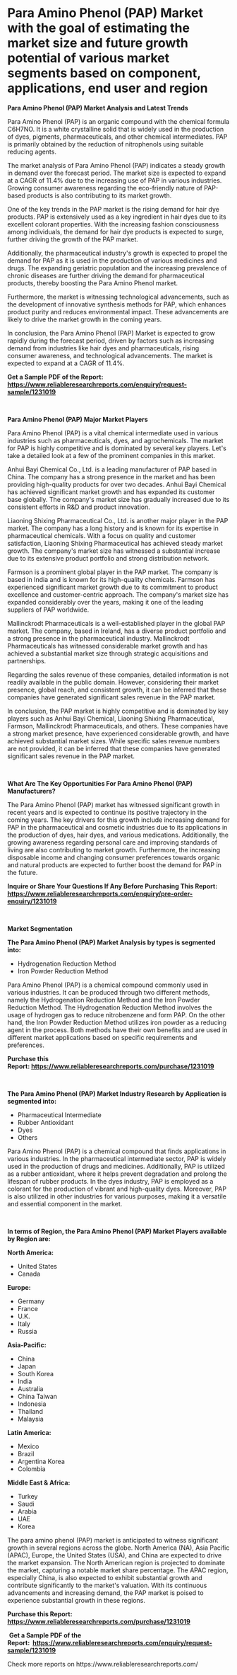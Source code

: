 <p><h1>Para Amino Phenol (PAP) Market with the goal of estimating the market size and future growth potential of various market segments based on component, applications, end user and region</h1></p><p><strong>Para Amino Phenol (PAP) Market Analysis and Latest Trends</strong></p>
<p><p>Para Amino Phenol (PAP) is an organic compound with the chemical formula C6H7NO. It is a white crystalline solid that is widely used in the production of dyes, pigments, pharmaceuticals, and other chemical intermediates. PAP is primarily obtained by the reduction of nitrophenols using suitable reducing agents.</p><p>The market analysis of Para Amino Phenol (PAP) indicates a steady growth in demand over the forecast period. The market size is expected to expand at a CAGR of 11.4% due to the increasing use of PAP in various industries. Growing consumer awareness regarding the eco-friendly nature of PAP-based products is also contributing to its market growth.</p><p>One of the key trends in the PAP market is the rising demand for hair dye products. PAP is extensively used as a key ingredient in hair dyes due to its excellent colorant properties. With the increasing fashion consciousness among individuals, the demand for hair dye products is expected to surge, further driving the growth of the PAP market.</p><p>Additionally, the pharmaceutical industry's growth is expected to propel the demand for PAP as it is used in the production of various medicines and drugs. The expanding geriatric population and the increasing prevalence of chronic diseases are further driving the demand for pharmaceutical products, thereby boosting the Para Amino Phenol market.</p><p>Furthermore, the market is witnessing technological advancements, such as the development of innovative synthesis methods for PAP, which enhances product purity and reduces environmental impact. These advancements are likely to drive the market growth in the coming years.</p><p>In conclusion, the Para Amino Phenol (PAP) Market is expected to grow rapidly during the forecast period, driven by factors such as increasing demand from industries like hair dyes and pharmaceuticals, rising consumer awareness, and technological advancements. The market is expected to expand at a CAGR of 11.4%.</p></p>
<p><strong>Get a Sample PDF of the Report:&nbsp; <a href="https://www.reliableresearchreports.com/enquiry/request-sample/1231019">https://www.reliableresearchreports.com/enquiry/request-sample/1231019</a></strong></p>
<p>&nbsp;</p>
<p><strong>Para Amino Phenol (PAP) Major Market Players</strong></p>
<p><p>Para Amino Phenol (PAP) is a vital chemical intermediate used in various industries such as pharmaceuticals, dyes, and agrochemicals. The market for PAP is highly competitive and is dominated by several key players. Let's take a detailed look at a few of the prominent companies in this market.</p><p>Anhui Bayi Chemical Co., Ltd. is a leading manufacturer of PAP based in China. The company has a strong presence in the market and has been providing high-quality products for over two decades. Anhui Bayi Chemical has achieved significant market growth and has expanded its customer base globally. The company's market size has gradually increased due to its consistent efforts in R&D and product innovation.</p><p>Liaoning Shixing Pharmaceutical Co., Ltd. is another major player in the PAP market. The company has a long history and is known for its expertise in pharmaceutical chemicals. With a focus on quality and customer satisfaction, Liaoning Shixing Pharmaceutical has achieved steady market growth. The company's market size has witnessed a substantial increase due to its extensive product portfolio and strong distribution network.</p><p>Farmson is a prominent global player in the PAP market. The company is based in India and is known for its high-quality chemicals. Farmson has experienced significant market growth due to its commitment to product excellence and customer-centric approach. The company's market size has expanded considerably over the years, making it one of the leading suppliers of PAP worldwide.</p><p>Mallinckrodt Pharmaceuticals is a well-established player in the global PAP market. The company, based in Ireland, has a diverse product portfolio and a strong presence in the pharmaceutical industry. Mallinckrodt Pharmaceuticals has witnessed considerable market growth and has achieved a substantial market size through strategic acquisitions and partnerships.</p><p>Regarding the sales revenue of these companies, detailed information is not readily available in the public domain. However, considering their market presence, global reach, and consistent growth, it can be inferred that these companies have generated significant sales revenue in the PAP market.</p><p>In conclusion, the PAP market is highly competitive and is dominated by key players such as Anhui Bayi Chemical, Liaoning Shixing Pharmaceutical, Farmson, Mallinckrodt Pharmaceuticals, and others. These companies have a strong market presence, have experienced considerable growth, and have achieved substantial market sizes. While specific sales revenue numbers are not provided, it can be inferred that these companies have generated significant sales revenue in the PAP market.</p></p>
<p>&nbsp;</p>
<p><strong>What Are The Key Opportunities For Para Amino Phenol (PAP) Manufacturers?</strong></p>
<p><p>The Para Amino Phenol (PAP) market has witnessed significant growth in recent years and is expected to continue its positive trajectory in the coming years. The key drivers for this growth include increasing demand for PAP in the pharmaceutical and cosmetic industries due to its applications in the production of dyes, hair dyes, and various medications. Additionally, the growing awareness regarding personal care and improving standards of living are also contributing to market growth. Furthermore, the increasing disposable income and changing consumer preferences towards organic and natural products are expected to further boost the demand for PAP in the future.</p></p>
<p><strong>Inquire or Share Your Questions If Any Before Purchasing This Report: <a href="https://www.reliableresearchreports.com/enquiry/pre-order-enquiry/1231019">https://www.reliableresearchreports.com/enquiry/pre-order-enquiry/1231019</a></strong></p>
<p>&nbsp;</p>
<p><strong>Market Segmentation</strong></p>
<p><strong>The Para Amino Phenol (PAP) Market Analysis by types is segmented into:</strong></p>
<p><ul><li>Hydrogenation Reduction Method</li><li>Iron Powder Reduction Method</li></ul></p>
<p><p>Para Amino Phenol (PAP) is a chemical compound commonly used in various industries. It can be produced through two different methods, namely the Hydrogenation Reduction Method and the Iron Powder Reduction Method. The Hydrogenation Reduction Method involves the usage of hydrogen gas to reduce nitrobenzene and form PAP. On the other hand, the Iron Powder Reduction Method utilizes iron powder as a reducing agent in the process. Both methods have their own benefits and are used in different market applications based on specific requirements and preferences.</p></p>
<p><strong>Purchase this Report:&nbsp;<a href="https://www.reliableresearchreports.com/purchase/1231019">https://www.reliableresearchreports.com/purchase/1231019</a></strong></p>
<p>&nbsp;</p>
<p><strong>The Para Amino Phenol (PAP) Market Industry Research by Application is segmented into:</strong></p>
<p><ul><li>Pharmaceutical Intermediate</li><li>Rubber Antioxidant</li><li>Dyes</li><li>Others</li></ul></p>
<p><p>Para Amino Phenol (PAP) is a chemical compound that finds applications in various industries. In the pharmaceutical intermediate sector, PAP is widely used in the production of drugs and medicines. Additionally, PAP is utilized as a rubber antioxidant, where it helps prevent degradation and prolong the lifespan of rubber products. In the dyes industry, PAP is employed as a colorant for the production of vibrant and high-quality dyes. Moreover, PAP is also utilized in other industries for various purposes, making it a versatile and essential component in the market.</p></p>
<p>&nbsp;</p>
<p><strong>In terms of Region, the Para Amino Phenol (PAP) Market Players available by Region are:</strong></p>
<p>
    <p> <strong> North America: </strong>
        <ul>
            <li>United States</li>
            <li>Canada</li>
        </ul>
        </p> 
    <p> <strong> Europe: </strong>
        <ul>
            <li>Germany</li>
            <li>France</li>
            <li>U.K.</li>
            <li>Italy</li>
            <li>Russia</li>
        </ul>
        </p> 
    <p> <strong> Asia-Pacific: </strong>
        <ul>
            <li>China</li>
            <li>Japan</li>
            <li>South Korea</li>
            <li>India</li>
            <li>Australia</li>
            <li>China Taiwan</li>
            <li>Indonesia</li>
            <li>Thailand</li>
            <li>Malaysia</li>
        </ul>
        </p> 
    <p> <strong> Latin America: </strong>
        <ul>
            <li>Mexico</li>
            <li>Brazil</li>
            <li>Argentina Korea</li>
            <li>Colombia</li>
        </ul>
        </p> 
    <p> <strong> Middle East & Africa: </strong>
        <ul>
            <li>Turkey</li>
            <li>Saudi</li>
            <li>Arabia</li>
            <li>UAE</li>
            <li>Korea</li>
        </ul>
    </p>
    </p>
<p><p>The para amino phenol (PAP) market is anticipated to witness significant growth in several regions across the globe. North America (NA), Asia Pacific (APAC), Europe, the United States (USA), and China are expected to drive the market expansion. The North American region is projected to dominate the market, capturing a notable market share percentage. The APAC region, especially China, is also expected to exhibit substantial growth and contribute significantly to the market's valuation. With its continuous advancements and increasing demand, the PAP market is poised to experience substantial growth in these regions.</p></p>
<p><strong>Purchase this Report: <a href="https://www.reliableresearchreports.com/purchase/1231019">https://www.reliableresearchreports.com/purchase/1231019</a></strong></p>
<p>&nbsp;<strong>Get a Sample PDF of the Report:&nbsp;&nbsp;<a href="https://www.reliableresearchreports.com/enquiry/request-sample/1231019">https://www.reliableresearchreports.com/enquiry/request-sample/1231019</a></strong></p>
<p><strong></strong></p>
<p>Check more reports on https://www.reliableresearchreports.com/</p>